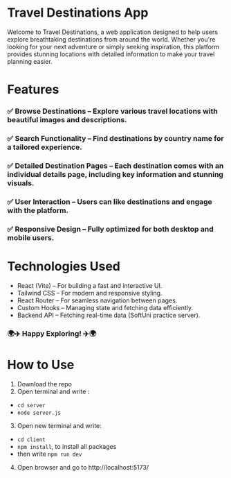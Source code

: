 # Travel Destinations App
Welcome to Travel Destinations, a web application designed to help users explore breathtaking destinations from around the world. Whether you're looking for your next adventure or simply seeking inspiration, this platform provides stunning locations with detailed information to make your travel planning easier.
# Features
### ✅ Browse Destinations – Explore various travel locations with beautiful images and descriptions.
### ✅ Search Functionality – Find destinations by country name for a tailored experience.
### ✅ Detailed Destination Pages – Each destination comes with an individual details page, including key information and stunning visuals.
### ✅ User Interaction – Users can like destinations and engage with the platform.
### ✅ Responsive Design – Fully optimized for both desktop and mobile users.
# Technologies Used
- React (Vite) – For building a fast and interactive UI.
- Tailwind CSS – For modern and responsive styling.
- React Router – For seamless navigation between pages.
- Custom Hooks – Managing state and fetching data efficiently.
- Backend API – Fetching real-time data (SoftUni practice server).

### 🌍✈️ Happy Exploring! ✈️🌍

# How to Use
1. Download the repo
2. Open terminal and write :
- `cd server`
- `node server.js`
3. Open new terminal and write:
- `cd client` 
- `npm install`, to install all packages
- then write `npm run dev`
4. Open browser and go to http://localhost:5173/

